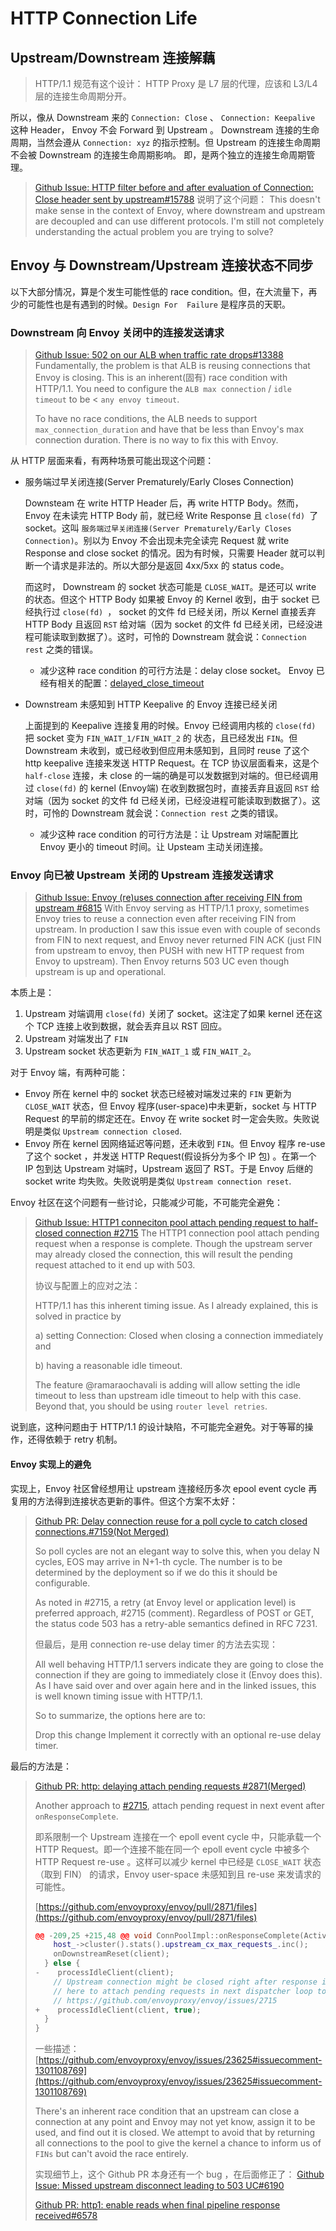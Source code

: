 # HTTP Connection Life

## Upstream/Downstream 连接解藕

> HTTP/1.1 规范有这个设计：
> HTTP Proxy 是 L7 层的代理，应该和 L3/L4 层的连接生命周期分开。

所以，像从 Downstream 来的 `Connection: Close` 、 `Connection: Keepalive` 这种 Header， Envoy 不会 Forward 到 Upstream 。 Downstream 连接的生命周期，当然会遵从 `Connection: xyz` 的指示控制。但 Upstream 的连接生命周期不会被 Downstream 的连接生命周期影响。 即，是两个独立的连接生命周期管理。

> [Github Issue: HTTP filter before and after evaluation of Connection: Close header sent by upstream#15788](https://github.com/envoyproxy/envoy/issues/15788#issuecomment-811429722) 说明了这个问题：
> This doesn't make sense in the context of Envoy, where downstream and upstream are decoupled and can use different protocols. I'm still not completely understanding the actual problem you are trying to solve?

## Envoy 与 Downstream/Upstream 连接状态不同步

以下大部分情况，算是个发生可能性低的 race condition。但，在大流量下，再少的可能性也是有遇到的时候。`Design For  Failure` 是程序员的天职。

### Downstream 向 Envoy 关闭中的连接发送请求

> [Github Issue: 502 on our ALB when traffic rate drops#13388](https://github.com/envoyproxy/envoy/issues/13388#issuecomment-703716766)
> Fundamentally, the problem is that ALB is reusing connections that Envoy is closing. This is an inherent(固有) race condition with HTTP/1.1. 
> You need to configure the `ALB max connection` / `idle timeout` to be < `any envoy timeout`.
> 
> To have no race conditions, the ALB needs to support `max_connection_duration` and have that be less than Envoy's max connection duration. There is no way to fix this with Envoy.



从 HTTP 层面来看，有两种场景可能出现这个问题：

* 服务端过早关闭连接(Server Prematurely/Early Closes Connection)

  Downsteam 在 write HTTP  Header 后，再 write HTTP Body。然而，Envoy 在未读完 HTTP Body 前，就已经 Write Response 且 `close(fd) `了 socket。这叫 `服务端过早关闭连接(Server Prematurely/Early Closes Connection)`。别以为 Envoy 不会出现未完全读完 Request 就 write Response and close socket 的情况。因为有时候，只需要 Header 就可以判断一个请求是非法的。所以大部分是返回 4xx/5xx 的 status code。

  而这时， Downstream 的 socket 状态可能是 `CLOSE_WAIT`。是还可以 write 的状态。但这个 HTTP Body 如果被 Envoy 的 Kernel 收到，由于 socket 已经执行过 `close(fd) `， socket 的文件 fd 已经关闭，所以 Kernel 直接丢弃 HTTP Body 且返回 `RST` 给对端（因为 socket 的文件 fd 已经关闭，已经没进程可能读取到数据了）。这时，可怜的 Downstream 就会说：`Connection rest` 之类的错误。

  * 减少这种 race condition 的可行方法是：delay close socket。 Envoy 已经有相关的配置：[delayed_close_timeout](https://www.envoyproxy.io/docs/envoy/latest/api-v3/extensions/filters/network/http_connection_manager/v3/http_connection_manager.proto#:~:text=is%20not%20specified.-,delayed_close_timeout,-(Duration)%20The)

* Downstream 未感知到 HTTP Keepalive 的 Envoy 连接已经关闭

  上面提到的 Keepalive 连接复用的时候。Envoy 已经调用内核的 `close(fd) `  把 socket 变为 `FIN_WAIT_1/FIN_WAIT_2` 的 状态，且已经发出 `FIN`。但 Downstream 未收到，或已经收到但应用未感知到，且同时 reuse 了这个 http keepalive 连接来发送 HTTP Request。在 TCP 协议层面看来，这是个 `half-close` 连接，未 close 的一端的确是可以发数据到对端的。但已经调用过 `close(fd)` 的 kernel (Envoy端) 在收到数据包时，直接丢弃且返回 `RST` 给对端（因为 socket 的文件 fd 已经关闭，已经没进程可能读取到数据了）。这时，可怜的 Downstream 就会说：`Connection rest` 之类的错误。

  * 减少这种 race condition 的可行方法是：让 Upstream 对端配置比 Envoy 更小的 timeout 时间。让 Upsteam 主动关闭连接。





### Envoy 向已被 Upstream 关闭的 Upstream 连接发送请求

> [Github Issue: Envoy (re)uses connection after receiving FIN from upstream #6815](https://github.com/envoyproxy/envoy/issues/6815)
> With Envoy serving as HTTP/1.1 proxy, sometimes Envoy tries to reuse a connection even after receiving FIN from upstream. In production I saw this issue even with couple of seconds from FIN to next request, and Envoy never returned FIN ACK (just FIN from upstream to envoy, then PUSH with new HTTP request from Envoy to upstream). Then Envoy returns 503 UC even though upstream is up and operational.

本质上是：

1. Upstream 对端调用 `close(fd)` 关闭了 socket。这注定了如果 kernel 还在这个 TCP 连接上收到数据，就会丢弃且以 RST 回应。
2. Upstream 对端发出了 `FIN` 
3. Upstream socket 状态更新为 `FIN_WAIT_1` 或 `FIN_WAIT_2`。

对于 Envoy 端，有两种可能：

- Envoy 所在 kernel 中的 socket 状态已经被对端发过来的 `FIN` 更新为 `CLOSE_WAIT` 状态，但 Envoy 程序(user-space)中未更新，socket 与 HTTP Request 的早前的绑定还在。Envoy 在 write socket 时一定会失败。失败说明是类似 `Upstream connection closed`. 
- Envoy 所在 kernel 因网络延迟等问题，还未收到 `FIN`。但 Envoy 程序 re-use 了这个 socket ，并发送 HTTP Request(假设拆分为多个 IP 包) 。在第一个 IP 包到达 Upstream 对端时，Upstream 返回了 RST。于是 Envoy 后继的 socket write 均失败。失败说明是类似 `Upstream connection reset`. 

Envoy 社区在这个问题有一些讨论，只能减少可能，不可能完全避免：
> [Github Issue: HTTP1 conneciton pool attach pending request to half-closed connection #2715](https://github.com/envoyproxy/envoy/issues/2715)
> The HTTP1 connection pool attach pending request when a response is complete. Though the upstream server may already closed the connection, this will result the pending request attached to it end up with 503.
>
> 协议与配置上的应对之法：
>
> HTTP/1.1 has this inherent timing issue. As I already explained, this is solved in practice by 
>
> a) setting Connection: Closed when closing a connection immediately and 
>
> b) having a reasonable idle timeout. 
>
> The feature @ramaraochavali is adding will allow setting the idle timeout to less than upstream idle timeout to help with this case. Beyond that, you should be using `router level retries`.

说到底，这种问题由于 HTTP/1.1 的设计缺陷，不可能完全避免。对于等幂的操作，还得依赖于 retry 机制。



#### Envoy 实现上的避免

实现上，Envoy 社区曾经想用让 upstream 连接经历多次 epool event cycle 再复用的方法得到连接状态更新的事件。但这个方案不太好：

> [Github PR: Delay connection reuse for a poll cycle to catch closed connections.#7159(Not Merged)](https://github.com/envoyproxy/envoy/pull/7159#issuecomment-499594146)
>
> So poll cycles are not an elegant way to solve this, when you delay N cycles, EOS may arrive in N+1-th cycle. The number is to be determined by the deployment so if we do this it should be configurable.
>
> As noted in #2715, a retry (at Envoy level or application level) is preferred approach, #2715 (comment). Regardless of POST or GET, the status code 503 has a retry-able semantics defined in RFC 7231. 
>
> 但最后，是用 connection re-use delay timer 的方法去实现：
>
> All well behaving HTTP/1.1 servers indicate they are going to close the connection if they are going to immediately close it (Envoy does this). As I have said over and over again here and in the linked issues, this is well known timing issue with HTTP/1.1.
>
> So to summarize, the options here are to:
>
> Drop this change
> Implement it correctly with an optional re-use delay timer.

最后的方法是：

> [Github PR: http: delaying attach pending requests #2871(Merged)](https://github.com/envoyproxy/envoy/pull/2871)
>
> Another approach to [#2715](https://github.com/envoyproxy/envoy/issues/2715), attach pending request in next event after `onResponseComplete`.
>
> 即系限制一个 Upstream 连接在一个 epoll event cycle 中，只能承载一个 HTTP Request。即一个连接不能在同一个 epoll event cycle 中被多个 HTTP Request re-use 。这样可以减少 kernel 中已经是 `CLOSE_WAIT` 状态（取到 FIN） 的请求，Envoy user-space 未感知到且 re-use 来发请求的可能性。
>
> [https://github.com/envoyproxy/envoy/pull/2871/files](https://github.com/envoyproxy/envoy/pull/2871/files)
>
> ```cpp
> @@ -209,25 +215,48 @@ void ConnPoolImpl::onResponseComplete(ActiveClient& client) {
>     host_->cluster().stats().upstream_cx_max_requests_.inc();
>     onDownstreamReset(client);
>   } else {
> -    processIdleClient(client);
>     // Upstream connection might be closed right after response is complete. Setting delay=true
>     // here to attach pending requests in next dispatcher loop to handle that case.
>     // https://github.com/envoyproxy/envoy/issues/2715
> +    processIdleClient(client, true);
>   }
> }
> ```
>
> 一些描述：[https://github.com/envoyproxy/envoy/issues/23625#issuecomment-1301108769](https://github.com/envoyproxy/envoy/issues/23625#issuecomment-1301108769)
>
> There's an inherent race condition that an upstream can close a connection at any point and Envoy may not yet know, assign it to be used, and find out it is closed. We attempt to avoid that by returning all connections to the pool to give the kernel a chance to inform us of `FINs` but can't avoid the race entirely. 
>
> 实现细节上，这个 Github PR 本身还有一个 bug ，在后面修正了：
> [Github Issue: Missed upstream disconnect leading to 503 UC#6190](https://github.com/envoyproxy/envoy/issues/6190)
>
> [Github PR: http1: enable reads when final pipeline response received#6578](https://github.com/envoyproxy/envoy/pull/6578/files)











